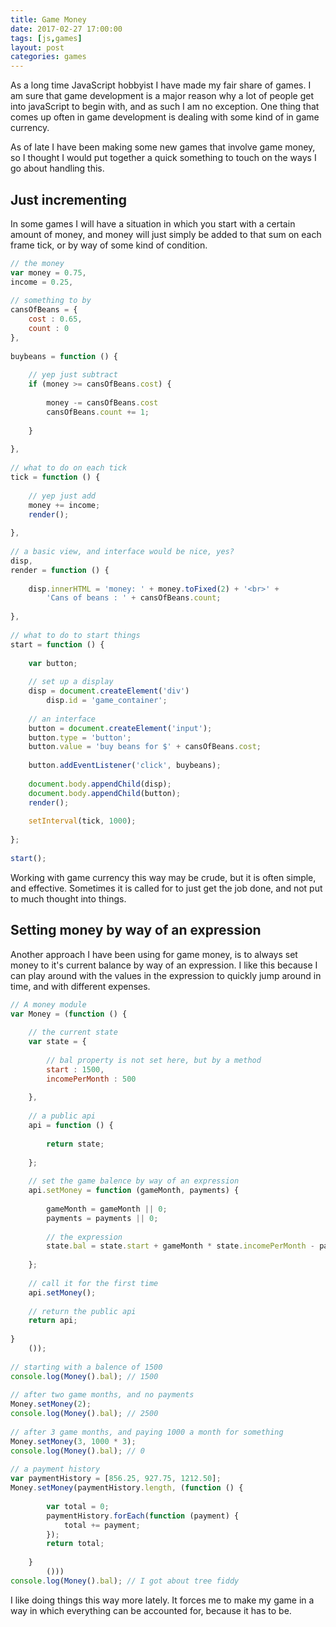 ```yaml
---
title: Game Money
date: 2017-02-27 17:00:00
tags: [js,games]
layout: post
categories: games
---
```


As a long time JavaScript hobbyist I have made my fair share of games. I am sure that game development is a major reason why a lot of people get into javaScript to begin with, and as such I am no exception. One thing that comes up often in game development is dealing with some kind of in game currency. 

<!-- more -->

As of late I have been making some new games that involve game money, so I thought I would put together a quick something to touch on the ways I go about handling this.

## Just incrementing

In some games I will have a situation in which you start with a certain amount of money, and money will just simply be added to that sum on each frame tick, or by way of some kind of condition.

```js
// the money
var money = 0.75,
income = 0.25,
 
// something to by
cansOfBeans = {
    cost : 0.65,
    count : 0
},
 
buybeans = function () {
 
    // yep just subtract
    if (money >= cansOfBeans.cost) {
 
        money -= cansOfBeans.cost
        cansOfBeans.count += 1;
 
    }
 
},
 
// what to do on each tick
tick = function () {
 
    // yep just add
    money += income;
    render();
 
},
 
// a basic view, and interface would be nice, yes?
disp,
render = function () {
 
    disp.innerHTML = 'money: ' + money.toFixed(2) + '<br>' +
        'Cans of beans : ' + cansOfBeans.count;
 
},
 
// what to do to start things
start = function () {
 
    var button;
 
    // set up a display
    disp = document.createElement('div')
        disp.id = 'game_container';
 
    // an interface
    button = document.createElement('input');
    button.type = 'button';
    button.value = 'buy beans for $' + cansOfBeans.cost;
 
    button.addEventListener('click', buybeans);
 
    document.body.appendChild(disp);
    document.body.appendChild(button);
    render();
 
    setInterval(tick, 1000);
 
};
 
start();
```

Working with game currency this way may be crude, but it is often simple, and effective. Sometimes it is called for to just get the job done, and not put to much thought into things.

## Setting money by way of an expression

Another approach I have been using for game money, is to always set money to it's current balance by way of an expression. I like this because I can play around with the values in the expression to quickly jump around in time, and with different expenses.

```js
// A money module
var Money = (function () {
 
    // the current state
    var state = {
 
        // bal property is not set here, but by a method
        start : 1500,
        incomePerMonth : 500
 
    },
 
    // a public api
    api = function () {
 
        return state;
 
    };
 
    // set the game balence by way of an expression
    api.setMoney = function (gameMonth, payments) {
 
        gameMonth = gameMonth || 0;
        payments = payments || 0;
 
        // the expression
        state.bal = state.start + gameMonth * state.incomePerMonth - payments;
 
    };
 
    // call it for the first time
    api.setMoney();
 
    // return the public api
    return api;
 
}
    ());
 
// starting with a balence of 1500
console.log(Money().bal); // 1500
 
// after two game months, and no payments
Money.setMoney(2);
console.log(Money().bal); // 2500
 
// after 3 game months, and paying 1000 a month for something
Money.setMoney(3, 1000 * 3);
console.log(Money().bal); // 0
 
// a payment history
var paymentHistory = [856.25, 927.75, 1212.50];
Money.setMoney(paymentHistory.length, (function () {
 
        var total = 0;
        paymentHistory.forEach(function (payment) {
            total += payment;
        });
        return total;
 
    }
        ()))
console.log(Money().bal); // I got about tree fiddy
```

I like doing things this way more lately. It forces me to make my game in a way in which everything can be accounted for, because it has to be.


